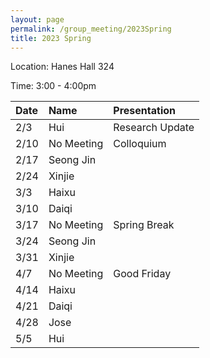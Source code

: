 ```yaml
---
layout: page
permalink: /group_meeting/2023Spring
title: 2023 Spring
---
```


Location: Hanes Hall 324

Time: 3:00 - 4:00pm



| Date    | Name       | Presentation |
| :----   | :----------------------|:------------ |
|  2/3   |  Hui | Research Update |
|  2/10  |  No Meeting   |    Colloquium |
|  2/17  |  Seong Jin    |  |
|  2/24  |  Xinjie |  |
|  3/3   |  Haixu |  |
|  3/10  |  Daiqi |  |
|  3/17  |  No Meeting| Spring Break |
|  3/24  |  Seong Jin  |  |
|  3/31  |  Xinjie |  |
|  4/7   |  No Meeting | Good Friday  |
|  4/14  |  Haixu |  |
|  4/21  |  Daiqi |  |
|  4/28  |  Jose   |  |
|  5/5   |  Hui |  |
